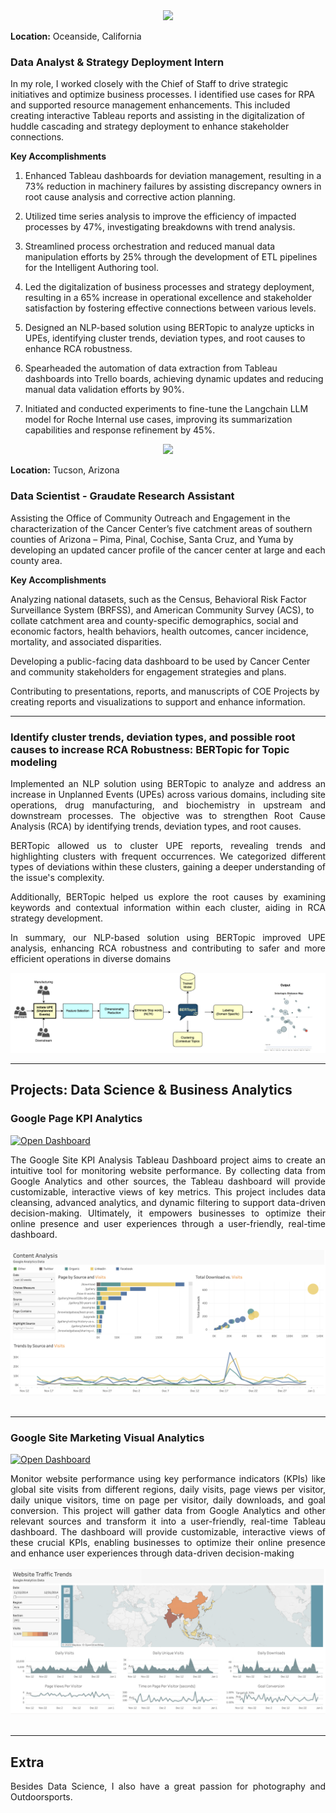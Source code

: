 
<center><img  src="images/Team 2.png"/></center>

**Location:**  Oceanside, California
### Data Analyst & Strategy Deployment Intern

In my role, I worked closely with the Chief of Staff to drive strategic initiatives and optimize business processes. I identified use cases for RPA and supported resource management enhancements. This included creating interactive Tableau reports and assisting in the digitalization of huddle cascading and strategy deployment to enhance stakeholder connections.
  
**Key Accomplishments** 
1.  Enhanced Tableau dashboards for deviation management, resulting in a 73% reduction in machinery failures by assisting discrepancy owners in root cause analysis and corrective action planning.
    
2.  Utilized time series analysis to improve the efficiency of impacted processes by 47%, investigating breakdowns with trend analysis.
    
3.  Streamlined process orchestration and reduced manual data manipulation efforts by 25% through the development of ETL pipelines for the Intelligent Authoring tool.
    
4.  Led the digitalization of business processes and strategy deployment, resulting in a 65% increase in operational excellence and stakeholder satisfaction by fostering effective connections between various levels.
    
5.  Designed an NLP-based solution using BERTopic to analyze upticks in UPEs, identifying cluster trends, deviation types, and root causes to enhance RCA robustness.
    
6.  Spearheaded the automation of data extraction from Tableau dashboards into Trello boards, achieving dynamic updates and reducing manual data validation efforts by 90%.
    
7.  Initiated and conducted experiments to fine-tune the Langchain LLM model for Roche Internal use cases, improving its summarization capabilities and response refinement by 45%.

 
 
<center><img  src="images/Cancer.png"/></center>

**Location:**  Tucson, Arizona
### Data Scientist - Graudate Research Assistant
Assisting the Office of Community Outreach and Engagement in the characterization of the Cancer Center’s five catchment areas of southern counties of Arizona – Pima, Pinal, Cochise, Santa Cruz, and Yuma by developing an updated cancer profile of the cancer center at large and each county area.
  
**Key Accomplishments** 


Analyzing national datasets, such as the Census, Behavioral Risk Factor Surveillance System (BRFSS), and American Community Survey (ACS), to collate catchment area and county-specific demographics, social and economic factors, health behaviors, health outcomes, cancer incidence, mortality, and associated disparities.

Developing a public-facing data dashboard to be used by Cancer Center and community stakeholders for engagement strategies and plans.

Contributing to presentations, reports, and manuscripts of COE Projects by creating reports and visualizations to support and enhance information.

---

###  Identify cluster trends, deviation types, and possible root causes to increase RCA Robustness: BERTopic for Topic modeling 

  
  

<div  style="text-align: justify"> Implemented an NLP solution using BERTopic to analyze and address an increase in Unplanned Events (UPEs) across various domains, including site operations, drug manufacturing, and biochemistry in upstream and downstream processes. The objective was to strengthen Root Cause Analysis (RCA) by identifying trends, deviation types, and root causes.

BERTopic allowed us to cluster UPE reports, revealing trends and highlighting clusters with frequent occurrences. We categorized different types of deviations within these clusters, gaining a deeper understanding of the issue's complexity.

Additionally, BERTopic helped us explore the root causes by examining keywords and contextual information within each cluster, aiding in RCA strategy development.

In summary, our NLP-based solution using BERTopic improved UPE analysis, enhancing RCA robustness and contributing to safer and more efficient operations in diverse domains</div>

  

<center><img  src="images/topic.png"/></center>

  

---


## Projects: Data Science & Business Analytics

  

### Google Page KPI Analytics

  

[![Open Dashboard ](https://img.shields.io/badge/Tableau-E97627?style=for-the-badge&logo=Tableau&logoColor=white)](https://public.tableau.com/app/profile/vikrant.deshmukh3199/viz/GoogleSiteAnalytics/Dashboard)


  

<div  style="text-align: justify">The Google Site KPI Analysis Tableau Dashboard project aims to create an intuitive tool for monitoring website performance. By collecting data from Google Analytics and other sources, the Tableau dashboard will provide customizable, interactive views of key metrics. This project includes data cleansing, advanced analytics, and dynamic filtering to support data-driven decision-making. Ultimately, it empowers businesses to optimize their online presence and user experiences through a user-friendly, real-time dashboard.</div>

<br>

<center><img  src="images/Google.png"/></center>

<br>

  

---

### Google Site Marketing Visual Analytics

  
[![Open Dashboard](https://img.shields.io/badge/Tableau-E97627?style=for-the-badge&logo=Tableau&logoColor=white)](https://public.tableau.com/app/profile/vikrant.deshmukh3199/viz/MKTG542MarketingVisualAnalyticsProject/Dashboard)

  

<div  style="text-align: justify">Monitor website performance using key performance indicators (KPIs) like global site visits from different regions, daily visits, page views per visitor, daily unique visitors, time on page per visitor, daily downloads, and goal conversion. This project will gather data from Google Analytics and other relevant sources and transform it into a user-friendly, real-time Tableau dashboard. The dashboard will provide customizable, interactive views of these crucial KPIs, enabling businesses to optimize their online presence and enhance user experiences through data-driven decision-making</div>

<br>

<center><img  src="images/Website.png"/></center>

<br>

  

---

## Extra
 

<div  style="text-align: justify">Besides Data Science, I also have a great passion for photography and Outdoorsports. </div>

<br>

 

